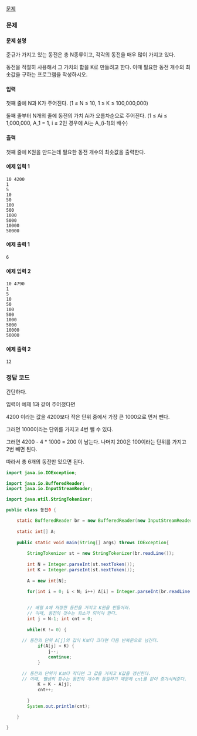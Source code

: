 [문제](https://www.acmicpc.net/problem/11047)

### 문제 

#### 문제 설명

준규가 가지고 있는 동전은 총 N종류이고, 각각의 동전을 매우 많이 가지고 있다.

동전을 적절히 사용해서 그 가치의 합을 K로 만들려고 한다. 이때 필요한 동전 개수의 최솟값을 구하는 프로그램을 작성하시오.

#### 입력 
첫째 줄에 N과 K가 주어진다. (1 ≤ N ≤ 10, 1 ≤ K ≤ 100,000,000)

둘째 줄부터 N개의 줄에 동전의 가치 Ai가 오름차순으로 주어진다. (1 ≤ Ai ≤ 1,000,000, A_1 = 1, i ≥ 2인 경우에 Ai는 A_(i-1)의 배수)

#### 출력 

첫째 줄에 K원을 만드는데 필요한 동전 개수의 최솟값을 출력한다.

#### 예제 입력 1 
```
10 4200
1
5
10
50
100
500
1000
5000
10000
50000
```

#### 예제 출력 1
```
6
```

#### 예제 입력 2 
```
10 4790
1
5
10
50
100
500
1000
5000
10000
50000
```

#### 예제 출력 2
```
12
```

### 정답 코드 

간단하다. 

입력이 예제 1과 같이 주어졌다면 

4200 이라는 값을 4200보다 작은 단위 중에서 가장 큰 1000으로 먼저 뺀다. 

그러면 1000이라는 단위를 가지고 4번 뺄 수 있다. 

그러면 4200 - 4 * 1000 = 200 이 남는다. 나머지 200은 100이라는 단위를 가지고 2번 빼면 된다.

따라서 총 6개의 동전만 있으면 된다. 

``` java
import java.io.IOException;

import java.io.BufferedReader;
import java.io.InputStreamReader;

import java.util.StringTokenizer;

public class 동전0 {

	static BufferedReader br = new BufferedReader(new InputStreamReader(System.in));
	
	static int[] A;
	
	public static void main(String[] args) throws IOException{
		
		StringTokenizer st = new StringTokenizer(br.readLine());
		
		int N = Integer.parseInt(st.nextToken());
		int K = Integer.parseInt(st.nextToken());
		
		A = new int[N];
		
		for(int i = 0; i < N; i++) A[i] = Integer.parseInt(br.readLine());
		

		// 배열 A에 저장한 동전을 가지고 K원을 만들어라. 
		// 이때, 동전의 갯수는 최소가 되어야 한다.
		int j = N-1; int cnt = 0;
		
		while(K != 0) {
			
      // 동전의 단위 A[j]의 값이 K보다 크다면 다음 반복문으로 넘긴다.
			if(A[j] > K) {
				j--;
				continue;
			}
			
      // 동전의 단위가 K보다 작다면 그 값을 가지고 K값을 갱신한다.
      // 이때, 뺄셈의 횟수는 동전의 개수와 동일하기 때문에 cnt를 같이 증가시켜준다.
			K = K - A[j];
			cnt++;
			
		}
		System.out.println(cnt);

	}

}
```




